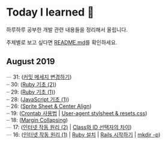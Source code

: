 # Today I learned :pencil:
하루하루 공부한 개발 관련 내용들을 정리해서 올립니다.

주제별로 보고 싶다면  [README.md](./README.md)를 확인하세요.

## August 2019
┈ 31: ([커밋 메세지 변경하기](https://github.com/myoiwritescode/TIL/tree/master/Git/2019/08/31.md))<br>
┈ 30: ([Ruby 기초 (2)](https://github.com/myoiwritescode/TIL/blob/master/Ruby/2019/08/082919-ruby-basics-1.md))<br>
┈ 29: ([Ruby 기초 (1)](https://github.com/myoiwritescode/TIL/blob/master/Ruby/2019/08/082919-ruby-basics-1.md))<br>
┈ 28: ([JavaScript 기초 (1)](https://github.com/myoiwritescode/TIL/blob/master/JavaScript/2019/08/28.md))<br>
┈ 26: ([Sprite Sheet & Center Align](https://github.com/myoiwritescode/TIL/tree/master/Frontend/2019/08/26.md))<br>
┈ 19: ([Crontab 사용법](https://github.com/myoiwritescode/TIL/tree/master/Linux/2019/08/19.md) | [User-agent stylsheet & resets.css](https://github.com/myoiwritescode/TIL/tree/master/Frontend/2019/08/19.md)) <br>
┈ 18: ([Margin Collapsing](https://github.com/myoiwritescode/TIL/tree/master/Frontend/2019/08/18.md)) <br>
┈ 17: ([인터넷 작동 원리 (2)](https://github.com/myoiwritescode/TIL/blob/master/Web/2019/08/17.md) | [Class와 ID 선택자의 차이](https://github.com/myoiwritescode/TIL/blob/master/Frontend/2019/08/17.md)) <br>
┈ 16: ([인터넷 작동 원리 (1)](https://github.com/myoiwritescode/TIL/blob/master/Web/2019/08/16.md) | [Ruby 설치](https://github.com/myoiwritescode/TIL/blob/master/Ruby/2019/08/081619-installing-ruby.md) | [Rails 시작하기](https://github.com/myoiwritescode/TIL/blob/master/Rails/2019/08/081619-first-web-app-using-rails.md) | [mkdir -p](https://github.com/myoiwritescode/TIL/tree/master/Linux/2019/08/16.md))<br>
